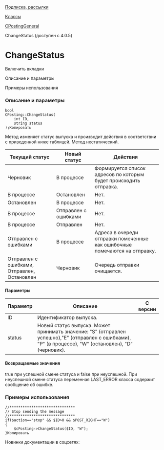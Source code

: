 [Подписка, рассылки](/api_help/subscribe/index.php)

[Классы](/api_help/subscribe/classes/index.php)

[CPostingGeneral](/api_help/subscribe/classes/cpostinggeneral/index.php)

ChangeStatus (доступен с 4.0.5)

ChangeStatus
============

Включить вкладки

Описание и параметры

Примеры использования

### Описание и параметры

```
bool
CPosting::ChangeStatus(
	int ID,
	string status
);Копировать
```

Метод изменяет статус выпуска и производит действия в соответствии с приведенной ниже таблицей. Метод нестатический.

| Текущий статус | Новый статус | Действия |
| --- | --- | --- |
| Черновик | В процессе | Формируется список адресов по которым будет происходить отправка. |
| В процессе | Остановлен | Нет. |
| Остановлен | В процессе | Нет. |
| В процессе | Отправлен с ошибками | Нет. |
| В процессе | Отправлен | Нет. |
| Отправлен с ошибками | В процессе | Адреса в очереди отправки помеченные как ошибочные помечаются на отправку. |
| Отправлен с ошибками,   Отправлен,   Остановлен | Черновик | Очередь отправки очищается. |

#### Параметры

| Параметр | Описание | С версии |
| --- | --- | --- |
| ID | Идентификатор выпуска. |  |
| status | Новый статус выпуска. Может принимать значение: "S" (отправлен успешно),"E" (отправлен с ошибками), "P" (в процессе), "W" (остановлен), "D" (черновик). |  |

#### Возвращаемые значения

true при успешной смене статуса и false при неуспешной. При неуспешной смене статуса переменная LAST\_ERROR класса содержит сообщение об ошибке.

### Примеры использования

```
//******************************
// Stop sending the message
//******************************
if($action=="stop" && $ID>0 && $POST_RIGHT=="W")
{
	$cPosting->ChangeStatus($ID, "W");
}Копировать
```

Новинки документации в соцсетях: